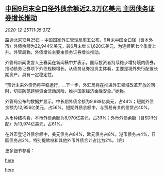 <!--1608899047000-->
[中国9月末全口径外债余额近2.3万亿美元 主因债务证券增长推动](https://cn.reuters.com/article/china-foreign-debt-1225-idCNKBS28Z0MP)
------

<div><i>2020-12-25T11:35:37Z</i></div><p>路透北京12月25日 - 中国国家外汇管理局周五公布，9月末中国全口径（含本外币）外债余额为22,944亿美元，较6月末增长1,620亿美元，为连续第七个季度上升。外管局称，外债增长主要由债务证券增长推动。</p><p>外管局新闻发言人王春英在新闻稿中并表示，国际投资者持续稳步增持境内债券，推动债务证券项下外债规模增长。从债务证券投资主体看，主要是境外央行配置长期资产，具有一定稳定性。</p><p>“预计未来外债仍将平稳运行，...下一步，外汇局将在推进外汇领域改革开放的同时，切实防范跨境资金流动风险，维护国家经济金融安全。”她称。</p><p>外管局公布的数据并显示，中长期外债余额为9,988亿美元，占44%；短期外债余额为12,956亿美元，占56%。短期外债余额中，与贸易有关的信贷占40%。</p><p>从币种结构看，本币外债余额为8,970亿美元，占39%；外币外债余额（含SDR分配）为13,974亿美元，占61%。</p><p>在外币登记外债余额中，美元债务占84%，欧元债务占8%，港币债务占4%，日圆债务占2%，特别提款权和其他外币外债合计占比为2%。（完）</p><p>更多细节参看：</p><p><a href="http://www.safe.gov.cn/safe/2020/1225/17884.html">here</a></p><p><a href="http://www.safe.gov.cn/safe/2020/1225/17889.html">here</a></p>
